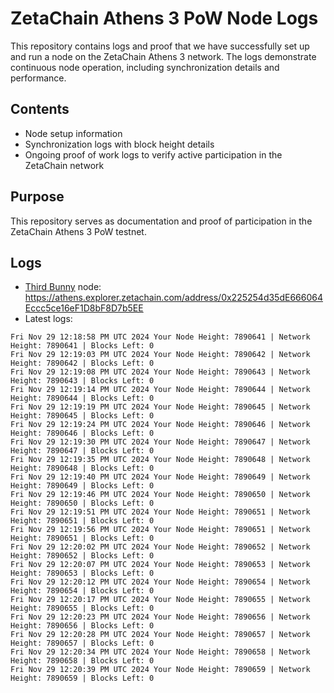 # ZetaChain Athens 3 PoW Node Logs
This repository contains logs and proof that we have successfully set up and run a node on the ZetaChain Athens 3 network. The logs demonstrate continuous node operation, including synchronization details and performance.

## Contents
- Node setup information
- Synchronization logs with block height details
- Ongoing proof of work logs to verify active participation in the ZetaChain network

## Purpose
This repository serves as documentation and proof of participation in the ZetaChain Athens 3 PoW testnet.

## Logs

- [Third Bunny](https://thirdbunny.xyz/) node: https://athens.explorer.zetachain.com/address/0x225254d35dE666064Eccc5ce16eF1D8bF8D7b5EE
- Latest logs:
```
Fri Nov 29 12:18:58 PM UTC 2024 Your Node Height: 7890641 | Network Height: 7890641 | Blocks Left: 0
Fri Nov 29 12:19:03 PM UTC 2024 Your Node Height: 7890642 | Network Height: 7890642 | Blocks Left: 0
Fri Nov 29 12:19:08 PM UTC 2024 Your Node Height: 7890643 | Network Height: 7890643 | Blocks Left: 0
Fri Nov 29 12:19:14 PM UTC 2024 Your Node Height: 7890644 | Network Height: 7890644 | Blocks Left: 0
Fri Nov 29 12:19:19 PM UTC 2024 Your Node Height: 7890645 | Network Height: 7890645 | Blocks Left: 0
Fri Nov 29 12:19:24 PM UTC 2024 Your Node Height: 7890646 | Network Height: 7890646 | Blocks Left: 0
Fri Nov 29 12:19:30 PM UTC 2024 Your Node Height: 7890647 | Network Height: 7890647 | Blocks Left: 0
Fri Nov 29 12:19:35 PM UTC 2024 Your Node Height: 7890648 | Network Height: 7890648 | Blocks Left: 0
Fri Nov 29 12:19:40 PM UTC 2024 Your Node Height: 7890649 | Network Height: 7890649 | Blocks Left: 0
Fri Nov 29 12:19:46 PM UTC 2024 Your Node Height: 7890650 | Network Height: 7890650 | Blocks Left: 0
Fri Nov 29 12:19:51 PM UTC 2024 Your Node Height: 7890651 | Network Height: 7890651 | Blocks Left: 0
Fri Nov 29 12:19:56 PM UTC 2024 Your Node Height: 7890651 | Network Height: 7890651 | Blocks Left: 0
Fri Nov 29 12:20:02 PM UTC 2024 Your Node Height: 7890652 | Network Height: 7890652 | Blocks Left: 0
Fri Nov 29 12:20:07 PM UTC 2024 Your Node Height: 7890653 | Network Height: 7890653 | Blocks Left: 0
Fri Nov 29 12:20:12 PM UTC 2024 Your Node Height: 7890654 | Network Height: 7890654 | Blocks Left: 0
Fri Nov 29 12:20:17 PM UTC 2024 Your Node Height: 7890655 | Network Height: 7890655 | Blocks Left: 0
Fri Nov 29 12:20:23 PM UTC 2024 Your Node Height: 7890656 | Network Height: 7890656 | Blocks Left: 0
Fri Nov 29 12:20:28 PM UTC 2024 Your Node Height: 7890657 | Network Height: 7890657 | Blocks Left: 0
Fri Nov 29 12:20:34 PM UTC 2024 Your Node Height: 7890658 | Network Height: 7890658 | Blocks Left: 0
Fri Nov 29 12:20:39 PM UTC 2024 Your Node Height: 7890659 | Network Height: 7890659 | Blocks Left: 0
```
